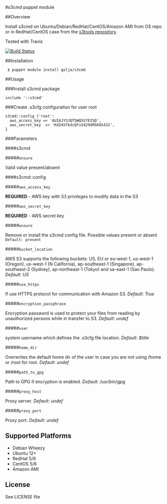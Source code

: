 #s3cmd puppet module

##Overview

Install s3cmd on Ubuntu/Debian/RedHat/CentOS/Amazon AMI from OS repo or in RedHat/CentOS case from the [s3tools repository](http://s3tools.org/s3cmd).

Tested with Travis

[![Build Status](https://travis-ci.org/n1tr0g/golja-s3cmd.png)](https://travis-ci.org/n1tr0g/golja-s3cmd)

##Installation

     $ puppet module install golja/s3cmd

##Usage

###Install s3cmd package

```puppet
include '::s3cmd'
```

###Create .s3cfg configuration for user root

```puppet
s3cmd::config {'root':
  aws_access_key => 'AUIAJYSJQT5WQ5S7EISQ',
  aws_secret_key  => 'Kd24SfkdcQfsS4294MSKAS432',
}
```

###Parameters

####s3cmd

#####`ensure`

Valid value present/absent

####s3cmd::config

#####`aws_access_key`

**REQUIRED** - AWS key with S3 privileges to modify data in the S3

#####`aws_secret_key`

**REQUIRED** - AWS secret key

#####`ensure`

Remove or install the s3cmd config file. Possible values present or absent
`Default: present`

#####`bucket_location` 

AWS S3 supports the following buckets: 
US, EU or eu-west-1, us-west-1 (Oregon),  us-west-1 (N California), 
ap-southeast-1 (Singapore), ap-southeast-2 (Sydney), ap-northeast-1 (Tokyo) 
and sa-east-1 (Sao Paulo). *Default: US*

#####`use_https`

If use HTTPS protocol for communication with Amazon S3. *Default: True*

#####`encryption_passphrase`

Encryption password is used to protect your files from reading
by unauthorized persons while in transfer to S3. *Default: undef*

#####`user`

system username which defines the .s3cfg file location. *Default: $title*

#####`home_dir`

Overwrites the default home dir of the user in case you are not
using /home or /root for root. *Default: undef*

#####`path_to_gpg`

Path to GPG if encryption is enabled. *Default: /usr/bin/gpg*

#####`proxy_host`

Proxy server. *Default: undef*

#####`proxy_port`

Proxy port. *Default: undef*

## Supported Platforms

* Debian Wheezy
* Ubuntu 12+
* RedHat 5/6
* CentOS 5/6
* Amazon AMI

## License

See LICENSE file
